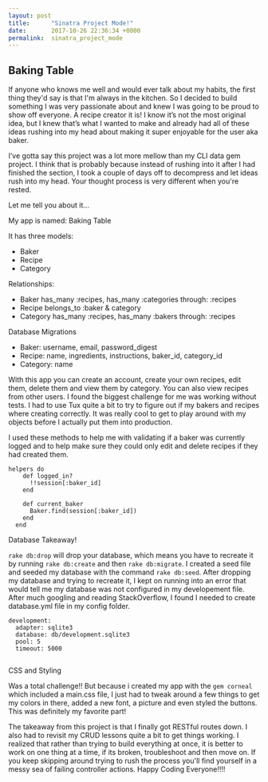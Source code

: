 ```yaml
---
layout: post
title:      "Sinatra Project Mode!"
date:       2017-10-26 22:36:34 +0000
permalink:  sinatra_project_mode
---
```


## Baking Table

If anyone who knows me well and would ever talk about my habits, the first thing they'd say is that I'm always in the kitchen. So I decided to build something I was very passionate about and knew I was going to be proud to show off everyone. A recipe creator it is! I know it’s not the most original idea, but I knew that’s what I wanted to make and already had all of these ideas rushing into my head about making it super enjoyable for the user aka baker. 

I’ve gotta say this project was a lot more mellow than my CLI data gem project. I think that is probably because instead of rushing into it after I had finished the section, I took a couple of days off to decompress and let ideas rush into my head. Your thought process is very different when you're rested.   

Let me tell you about it...

My app is named: Baking Table

It has three models:
* Baker
* Recipe
* Category

Relationships:
* Baker has_many :recipes, has_many :categories through: :recipes
* Recipe belongs_to :baker & category
* Category has_many :recipes, has_many :bakers through: :recipes

Database Migrations
* Baker: username, email, password_digest
* Recipe: name, ingredients, instructions, baker_id, category_id
* Category: name

With this app you can create an account, create your own recipes, edit them, delete them and view them by category. You can also view recipes from other users. I found the biggest challenge for me was working without tests. I had to use Tux quite a bit to try to figure out if my bakers and recipes where creating correctly. It was really cool to get to play around with my objects before I actually put them into production. 

I used these methods to help me with validating if a baker was currently logged and to help make sure they could only  edit and delete recipes if they had created them.

```
helpers do
    def logged_in?
      !!session[:baker_id]
    end

    def current_baker
      Baker.find(session[:baker_id])
    end
  end

```

Database Takeaway!

`rake db:drop` will drop your database, which means you have to recreate it by running `rake db:create`  and then `rake db:migrate`. I created a seed file and seeded my database with the command `rake db:seed`. 
After dropping my database and trying to recreate it, I kept on running into an error that would tell me my database was not configured in my developement file. After much googling and reading StackOverflow, I found I needed to create database.yml file in my config folder.

```
development:
  adapter: sqlite3
  database: db/development.sqlite3
  pool: 5
  timeout: 5000
	
```

CSS and Styling 
 
Was a total challenge!! But because i created my app with the `gem corneal` which included a main.css file, I just had to tweak around a few things to get my colors in there, added a new font, a picture and even styled the buttons. This was definitely my favorite part!


The takeaway from this project is that I finally got RESTful routes down. I also had to revisit my CRUD lessons quite a bit to get things working. I realized that rather than trying to build everything at once, it is better to work on one thing at a time, if its broken, troubleshoot and then move on. If you keep skipping around trying to rush the process you'll find yourself in a messy sea of failing controller actions. Happy Coding Everyone!!!! 




